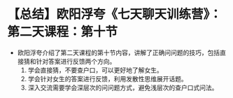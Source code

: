 # 【总结】欧阳浮夸《七天聊天训练营》：第二天课程：第十节

-   欧阳浮夸介绍了第二天课程的第十节内容，讲解了正确问问题的技巧，包括直接猜和针对答案进行反馈两个方向。
    1.  学会直接猜，不要查户口，可以更好地了解女生。
    2.  学会针对女生的答案进行反馈，利用发散性思维展开话题。
    3.  深入交流需要学会深层次的问问题方式，避免浅层次的查户口式问法。